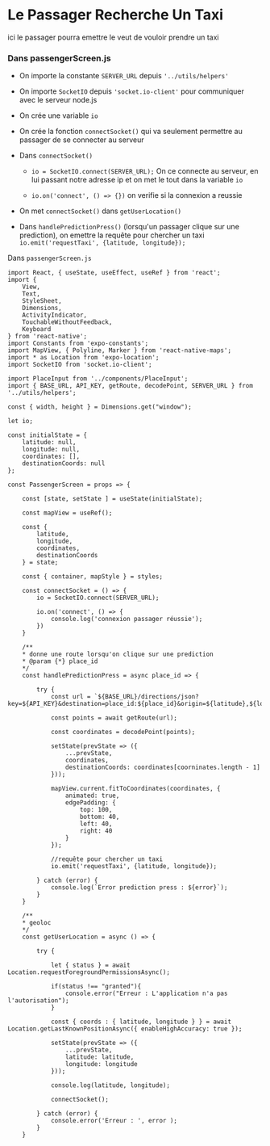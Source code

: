 # Le Passager Recherche Un Taxi

ici le passager pourra emettre le veut de vouloir prendre un taxi


### Dans passengerScreen.js 

- On importe la constante `SERVER_URL` depuis `'../utils/helpers'`

- On importe `SocketIO` depuis `'socket.io-client'` pour communiquer avec le serveur node.js

- On crée une variable `io`

- On crée la fonction `connectSocket()` qui va seulement permettre au passager de se connecter au serveur

- Dans `connectSocket()`

    - `io = SocketIO.connect(SERVER_URL);` On ce connecte au serveur, en lui passant notre adresse ip et on met le tout dans la variable `io`

    - `io.on('connect', () => {})` on verifie si la connexion a reussie

- On met `connectSocket()` dans `getUserLocation()`

- Dans `handlePredictionPress()` (lorsqu'un passager clique sur une prediction), on emettre la requête pour chercher un taxi `io.emit('requestTaxi', {latitude, longitude});`


Dans `passengerScreen.js`

    import React, { useState, useEffect, useRef } from 'react';
    import { 
        View,
        Text,
        StyleSheet,
        Dimensions,
        ActivityIndicator,
        TouchableWithoutFeedback,
        Keyboard
    } from 'react-native';
    import Constants from 'expo-constants';
    import MapView, { Polyline, Marker } from 'react-native-maps';
    import * as Location from 'expo-location';
    import SocketIO from 'socket.io-client';

    import PlaceInput from '../components/PlaceInput';
    import { BASE_URL, API_KEY, getRoute, decodePoint, SERVER_URL } from '../utils/helpers';

    const { width, height } = Dimensions.get("window");

    let io;

    const initialState = { 
        latitude: null, 
        longitude: null,
        coordinates: [],
        destinationCoords: null 
    };

    const PassengerScreen = props => {

        const [state, setState ] = useState(initialState);

        const mapView = useRef();

        const { 
            latitude, 
            longitude,
            coordinates,
            destinationCoords 
        } = state;

        const { container, mapStyle } = styles;

        const connectSocket = () => {
            io = SocketIO.connect(SERVER_URL);

            io.on('connect', () => {
                console.log('connexion passager réussie');
            })
        }

        /**
        * donne une route lorsqu'on clique sur une prediction
        * @param {*} place_id 
        */
        const handlePredictionPress = async place_id => {

            try {
                const url = `${BASE_URL}/directions/json?key=${API_KEY}&destination=place_id:${place_id}&origin=${latitude},${longitude}`;

                const points = await getRoute(url);

                const coordinates = decodePoint(points);

                setState(prevState => ({
                    ...prevState,
                    coordinates,
                    destinationCoords: coordinates[coorninates.length - 1]
                }));

                mapView.current.fitToCoordinates(coordinates, {
                    animated: true,
                    edgePadding: {
                        top: 100,
                        bottom: 40,
                        left: 40,
                        right: 40
                    }
                });

                //requête pour chercher un taxi
                io.emit('requestTaxi', {latitude, longitude});

            } catch (error) {
                console.log(`Error prediction press : ${error}`);
            }
        }

        /**
        * geoloc
        */
        const getUserLocation = async () => {

            try {

                let { status } = await Location.requestForegroundPermissionsAsync();

                if(status !== "granted"){
                    console.error("Erreur : L'application n'a pas l'autorisation");
                }

                const { coords : { latitude, longitude } } = await Location.getLastKnownPositionAsync({ enableHighAccuracy: true });

                setState(prevState => ({
                    ...prevState,
                    latitude: latitude,
                    longitude: longitude 
                }));

                console.log(latitude, longitude);

                connectSocket();
                
            } catch (error) {
                console.error('Erreur : ', error );
            }
        }